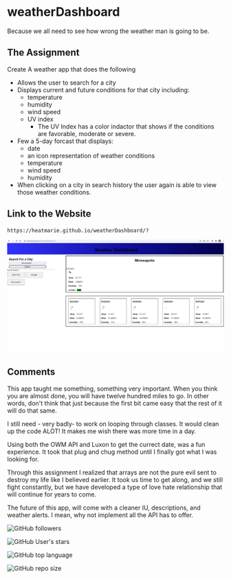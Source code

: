 # weatherDashboard
Because we all need to see how wrong the weather man is going to be.

## The Assignment
 
 Create A weather app that does the following 

 - Allows the user to search for a city 
 - Displays current and future conditions for that city including: 
    * temperature
    * humidity 
    * wind speed 
    * UV index
        - The UV Index has a color indactor that shows if the conditions are favorable, moderate or severe.
 - Few a 5-day forcast that displays:
    * date
    * an icon representation of weather conditions
    * temperature
    * wind speed
    * humidity
- When clicking on a city in search history the user again is able to view those weather conditions.  



## Link to the Website
    
    https://heatmarie.github.io/weatherDashboard/?

   <img src="./images/Capture.JPG">

## Comments

This app taught me something, something very important. When you think you are almost done, you will have twelve hundred miles to go. In other words, don't think that just because the first bit came easy that the rest of it will do that same. 

I still need - very badly- to work on looping through classes. It would clean up the code ALOT! It makes me wish there was more time in a day. 

Using both the OWM API and Luxon to get the currect date, was a fun experience. It took that plug and chug method until I finally got what I was looking for. 

Through this assignment I realized that arrays are not the pure evil sent to destroy my life like I believed earlier. It took us time to get along, and we still fight constantly, but we have developed a type of love hate relationship that will continue for years to come. 

The future of this app, will come with a cleaner IU, descriptions, and weather alerts. I mean, why not implement all the API has to offer.

![GitHub followers](https://img.shields.io/github/followers/HeatMarie?color=%20%20%23c0640fb4&logo=Github&logoColor=%20%20%23c0640fb4&style=for-the-badge)

![GitHub User's stars](https://img.shields.io/github/stars/HeatMarie?color=%20%20%23c0640fb4&logo=github&logoColor=%20%20%23c0640fb4&style=for-the-badge)

![GitHub top language](https://img.shields.io/github/languages/top/HeatMarie/dayPlanner?color=%23c0640fb4&logo=github&logoColor=%23c0640fb4&style=for-the-badge)

![GitHub repo size](https://img.shields.io/github/repo-size/HeatMarie/dayPlanner?color=%23c0640fb4&logo=github&logoColor=%20%23c0640fb4&style=for-the-badge)